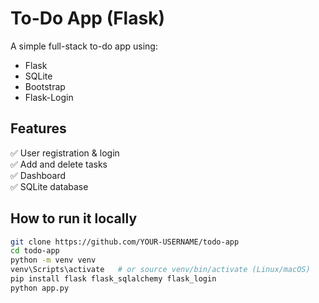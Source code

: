 # To-Do App (Flask)

A simple full-stack to-do app using:
- Flask
- SQLite
- Bootstrap
- Flask-Login

## Features

✅ User registration & login  
✅ Add and delete tasks  
✅ Dashboard  
✅ SQLite database  

## How to run it locally

```bash
git clone https://github.com/YOUR-USERNAME/todo-app
cd todo-app
python -m venv venv
venv\Scripts\activate   # or source venv/bin/activate (Linux/macOS)
pip install flask flask_sqlalchemy flask_login
python app.py

